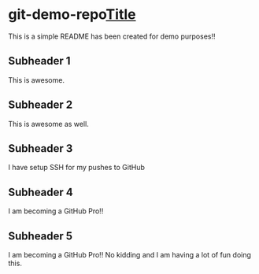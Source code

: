 # git-demo-repo[Title](README.md)
This is a simple README has been created for demo purposes!!

## Subheader 1
This is awesome.

## Subheader 2
This is awesome as well.

## Subheader 3
I have setup SSH for my pushes to GitHub

## Subheader 4
I am becoming a GitHub Pro!!

## Subheader 5
I am becoming a GitHub Pro!! No kidding and I am having a lot of fun doing this.